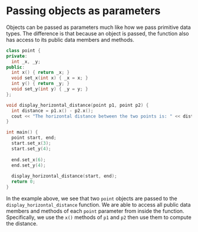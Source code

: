 # Passing objects as parameters
Objects can be passed as parameters much like how we pass primitive data types. The difference is that because an object is passed, the function also has access to its public data members and methods.

```cpp
class point {
private:
  int _x, _y;
public:
  int x() { return _x; }
  void set_x(int x) { _x = x; }
  int y() { return _y; }
  void set_y(int y) { _y = y; }
};

void display_horizontal_distance(point p1, point p2) {
  int distance = p1.x() - p2.x();
  cout << "The horizontal distance between the two points is: " << distance;
}

int main() {
  point start, end;
  start.set_x(3);
  start.set_y(4);
  
  end.set_x(6);
  end.set_y(4);
  
  display_horizontal_distance(start, end);
  return 0;
}

```

In the example above, we see that two `point` objects are passed to the `display_horizontal_distance` function. We are able to access all public data members and methods of each `point` parameter from inside the function. Specifically, we use the `x()` methods of `p1` and `p2` then use them to compute the distance.
